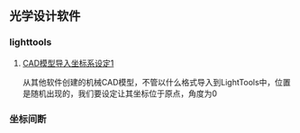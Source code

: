 ## 光学设计软件

### lighttools

1. [CAD模型导入坐标系设定1](https://b23.tv/dtSV1ro)

   从其他软件创建的机械CAD模型，不管以什么格式导入到LightTools中，位置是随机出现的，我们要设定让其坐标位于原点，角度为0


### 坐标间断

